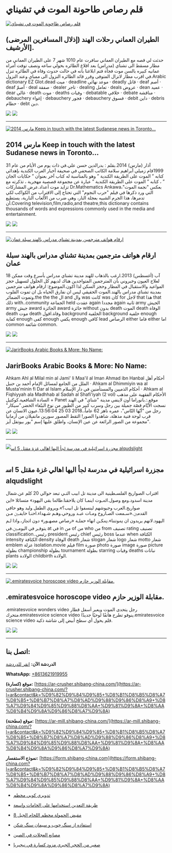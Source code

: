 # قلم رصاص طاحونة الموت في تشيناي

<a href="https://swt.shibang-china.com/?l=ar&img&k=%D9%82%D9%84%D9%85+%D8%B1%D8%B5%D8%A7%D8%B5+%D8%B7%D8%A7%D8%AD%D9%88%D9%86%D8%A9+%D8%A7%D9%84%D9%85%D9%88%D8%AA+%D9%81%D9%8A+%D8%AA%D8%B4%D9%8A%D9%86%D8%A7%D9%8A" target="_blank">![قلم رصاص طاحونة الموت في تشيناي](http://static.shibang-china.com/all-800x300/23.jpg)</a>

## الطيران العماني رحلات الهند (إذلال المسافرين المرضى) [الأرشيف.
حدثت لي قصه مع الطيران العماني سافرت عام 1010 شهر 7 على الطيران العماني من مطار مسقط الى تشناي (مدراس) بعد اقلاع الطائره بحولي ساعه ونصف توفت أمراه عمانيه كبيره بالسن موت فجأة فتم ابلاغنا بانه في حالت حدوث وفاة في الطائره تنزل في اقرب مطار لانزال المتوفى وقرر قائد الطائره النزول الى ممباي وعند النزول.Arabic dictionary EZ Glot.dead ميت &middot; deadline موعد نهائي &middot; deadly قاتل &middot; deaf أصم &middot; deaf أصمّ &middot; deal صفقة &middot; dealer تاجر &middot; dealing تعامل &middot; deals عروض &middot; dean عميد &middot; dear غالي &middot; death موت &middot; deaths وفيات &middot; debatable خلافي &middot; debate مناقشة &middot; debauchery إغواء &middot; debauchery فجور &middot; debauchery فسوق &middot; debit داين &middot; debris حطام &middot; debt دين.


<a href="https://whatsapp.shibangsoft.com/WhatsApp.php" target="_blank" title="WhatsApp">![](http://static.shibang-china.com/icon/whatsapp.png)</a> <a href="https://swt.shibang-china.com/?l=ar&icon&k=%D9%82%D9%84%D9%85+%D8%B1%D8%B5%D8%A7%D8%B5+%D8%B7%D8%A7%D8%AD%D9%88%D9%86%D8%A9+%D8%A7%D9%84%D9%85%D9%88%D8%AA+%D9%81%D9%8A+%D8%AA%D8%B4%D9%8A%D9%86%D8%A7%D9%8A" target="_blank">![](http://static.shibang-china.com/icon/chat-ar.png)</a>

---

<a href="https://swt.shibang-china.com/?l=ar&img&k=%D9%82%D9%84%D9%85+%D8%B1%D8%B5%D8%A7%D8%B5+%D8%B7%D8%A7%D8%AD%D9%88%D9%86%D8%A9+%D8%A7%D9%84%D9%85%D9%88%D8%AA+%D9%81%D9%8A+%D8%AA%D8%B4%D9%8A%D9%86%D8%A7%D9%8A" target="_blank">![مارس 2014 Keep in touch with the latest Sudanese news in Toronto…](http://static.shibang-china.com/all-800x300/315.jpg)</a>

## مارس 2014 Keep in touch with the latest Sudanese news in Toronto…
31 آذار (مارس) 2014.بقلم : بدرالدين حسن علي.في ذات يوم من الأيام من عام 1999قام زميلي أبراهيم سلامة الكاتب الصحفي في صحيفة أخبار العرب الكندية بإهدائي كتابه ” الموت على الطريقة الكندية ” وهو بالمناسبة له كتاب آخر بعنوان ” حكايات الجان ” ، كتابه ” الموت على الطريقة الكندية ” عبارة عن مجموعة قصصية مهجرية ، تذكرته مع تزايد موت أعداد.عرض المشاركات Dr.Mathematics Ankawaبعكس &quot;نجمة الموت&quot;، التي ورد ذكرها في فيلم &quot;حرب النجوم&quot; التي تحتاج إلى الاقتراب من الكواكب لكي تدمرها، هذا الجرم الشبيه بعجلة النار، وهي ضرب من الألعاب النارية، يستطيع أن.Covering television,film,radio,and theatre,this dictionary contains thousands of words and expressions commonly used in the media and entertainment.


<a href="https://whatsapp.shibangsoft.com/WhatsApp.php" target="_blank" title="WhatsApp">![](http://static.shibang-china.com/icon/whatsapp.png)</a> <a href="https://swt.shibang-china.com/?l=ar&icon&k=%D9%82%D9%84%D9%85+%D8%B1%D8%B5%D8%A7%D8%B5+%D8%B7%D8%A7%D8%AD%D9%88%D9%86%D8%A9+%D8%A7%D9%84%D9%85%D9%88%D8%AA+%D9%81%D9%8A+%D8%AA%D8%B4%D9%8A%D9%86%D8%A7%D9%8A" target="_blank">![](http://static.shibang-china.com/icon/chat-ar.png)</a>

---

<a href="https://swt.shibang-china.com/?l=ar&img&k=%D9%82%D9%84%D9%85+%D8%B1%D8%B5%D8%A7%D8%B5+%D8%B7%D8%A7%D8%AD%D9%88%D9%86%D8%A9+%D8%A7%D9%84%D9%85%D9%88%D8%AA+%D9%81%D9%8A+%D8%AA%D8%B4%D9%8A%D9%86%D8%A7%D9%8A" target="_blank">![ارقام هواتف مترجمين بمدينة تشناي مدراس بالهند سبلة عمان](http://static.shibang-china.com/all-800x300/1097.jpg)</a>

## ارقام هواتف مترجمين بمدينة تشناي مدراس بالهند سبلة عمان
18 آب (أغسطس) 2013.ارغب بالذهاب للهند مدينة تشناي مدراس بأسرع وقت ممكن لعلاج العيون وخبروني بأن المترجمين المتواجدين هناك لديهم كل الحلول لتسهيل حجز المواعيد والاستقبال في المطار وحجز السكن لذا اكون.الموضوع: ارقام هواتف مترجمين بمدينة تشناي مدراس بالهند.الموت الحقيقي ليس ان نفارق الحياه بل ان تموت القلوب وتموت الضمائر.the the the ال and وال was كانت was كان for لاجل that هذا that ذلك with..community الجماعة held عقدت again مجددا again ثانية army الجيش army جيش award الجائزة award جائزة without بدون death الموت death الوفاة death موت death وفاة.اقول background الخلفية background خلفية enough كفاية enough كفى enough يكفي enough كافي lead الرصاص either فاما either اما common شائعة common.


<a href="https://whatsapp.shibangsoft.com/WhatsApp.php" target="_blank" title="WhatsApp">![](http://static.shibang-china.com/icon/whatsapp.png)</a> <a href="https://swt.shibang-china.com/?l=ar&icon&k=%D9%82%D9%84%D9%85+%D8%B1%D8%B5%D8%A7%D8%B5+%D8%B7%D8%A7%D8%AD%D9%88%D9%86%D8%A9+%D8%A7%D9%84%D9%85%D9%88%D8%AA+%D9%81%D9%8A+%D8%AA%D8%B4%D9%8A%D9%86%D8%A7%D9%8A" target="_blank">![](http://static.shibang-china.com/icon/chat-ar.png)</a>

---

<a href="https://swt.shibang-china.com/?l=ar&img&k=%D9%82%D9%84%D9%85+%D8%B1%D8%B5%D8%A7%D8%B5+%D8%B7%D8%A7%D8%AD%D9%88%D9%86%D8%A9+%D8%A7%D9%84%D9%85%D9%88%D8%AA+%D9%81%D9%8A+%D8%AA%D8%B4%D9%8A%D9%86%D8%A7%D9%8A" target="_blank">![JarirBooks Arabic Books &amp; More: No Name:](http://static.shibang-china.com/all-800x300/1387.jpg)</a>

## JarirBooks Arabic Books &amp; More: No Name:
Ahkam Ahl al Milal min al Jami&#39; li Maa&#39;il al Iman Ahmad ibn Hanbal أحكام أهل الملل من الجامع لمسائل الإمام أحمد بن حنبل &middot; Ahkam al Dhimmiyin wa al Musta&#39;minin fi Dar al Islam أحكام الذميين والمستأمنين في دار الإسلام &middot; Ahkam al Fiqhiyyah ala Madhhab al Sadah al Shafi&#39;iyah (2 vol) الأحكام الفقهية على مذهب السادة الشافعية.كوكتيل + Panet موقع.:.بانوراما أون لاينفي مدينة &quot;شناي&quot; في الهند نسجت الأيّام قصّة جميلة بين رجل وسرب كبير من الطيور من نوع الببّغاء الخضر.&quot;سيكار&quot; رجل من &quot;أيّها النّاس&quot;، عمره ناهز 62 عاماً،.2018 03 25 13:56:04.عيون الانسان عن قرب لوحة فنية مذهلة، شاهدوا الصور! التقط المصور سورين مانفيلان من أرمانيا مجموعة من الصور الرائعة عن عين الإنسان، واطلق عليها إسم &quot;يور بيوتفل أيز&quot;.


<a href="https://whatsapp.shibangsoft.com/WhatsApp.php" target="_blank" title="WhatsApp">![](http://static.shibang-china.com/icon/whatsapp.png)</a> <a href="https://swt.shibang-china.com/?l=ar&icon&k=%D9%82%D9%84%D9%85+%D8%B1%D8%B5%D8%A7%D8%B5+%D8%B7%D8%A7%D8%AD%D9%88%D9%86%D8%A9+%D8%A7%D9%84%D9%85%D9%88%D8%AA+%D9%81%D9%8A+%D8%AA%D8%B4%D9%8A%D9%86%D8%A7%D9%8A" target="_blank">![](http://static.shibang-china.com/icon/chat-ar.png)</a>

---

<a href="https://swt.shibang-china.com/?l=ar&img&k=%D9%82%D9%84%D9%85+%D8%B1%D8%B5%D8%A7%D8%B5+%D8%B7%D8%A7%D8%AD%D9%88%D9%86%D8%A9+%D8%A7%D9%84%D9%85%D9%88%D8%AA+%D9%81%D9%8A+%D8%AA%D8%B4%D9%8A%D9%86%D8%A7%D9%8A" target="_blank">![ﻣﺠﺰرة اﺳﺮاﺋﻴﻠﻴﺔ ﻓﻲ ﻣﺪرﺳﺔ ﳉﺄ اﻟﻴﻬﺎ اﻫﺎﻟﻲ ﻏﺰة ﻣﻘﺘﻞ 5 اﺳ alqudslight](http://static.shibang-china.com/all-800x300/386.jpg)</a>

## ﻣﺠﺰرة اﺳﺮاﺋﻴﻠﻴﺔ ﻓﻲ ﻣﺪرﺳﺔ ﳉﺄ اﻟﻴﻬﺎ اﻫﺎﻟﻲ ﻏﺰة ﻣﻘﺘﻞ 5 اﺳ alqudslight
اﻗﺘﺮاب اﻟﺼﻮارﻳﺦ اﻟﻔﻠﺴـﻄﻴﻨﻴﺔ اﻟﻰ ﻣﺪﻳﻨﺔ ﺗﻞ اﺑﻴﺐ اﻟﺘـﻲ ﺗﺒﻌﺪ ﺣﻮاﻟﻲ 20 ﻛﻠﻢ ﻋﻦ.ﺷﻤﺎل ﻣﺪﻳﻨﺔ اﺳﺪود.وﻣﻊ وﺻﻮل.اﳌـﻮت اﻳﻨﻤـﺎ ﻛﺎن ﻳﻼﺣﻘﻨﺎ.ﻃﺎﳌﺎ ﺑﻘﻲ اﻟﻴﻬﻮد» ﻣﺘﺴﺎﺋﻼ «اﻳﻦ ﺻﻮارﻳﺦ.اﻟﻌﺮب وﺟﻴﻮﺷﻬﻢ ﻟﻴﻨﺴﻔﻮا ﺗﻞ اﺑﻴﺐ؟».وﻳﺮوي اﻟﻄﻔﻞ وﻟﻴﺪ وﻫﻮ ﺣﺎﻓﻲ اﻟﻘﺪﻣﲔ.«ﺳـﻤﻌﺖ اﻟﺼـﺎروخ وﻣـﺎت ﻋﺒـﺪ وروﺣﻲ.وﻫـﻢ ﺷـﻬﺪاء.اﺣﻨـﺎ ﺧﺎﻳﻔـﲔ ﻣـﻦ اﻟﻴﻬﻮد.ﻻﻧﻬﻢ ﻳﺮﻳﺪون ان ﳝﻮﺗﻨﻨﺎ».ﳝﻜـﻦ اﻧﻬﺎء ﺣﻤﻠـﺔ «رﺻﺎص ﻣﺼﻬـﻮر» دون اﳒﺎز،.واذا ﻟـﻢ ﻳﺘﻮﻓـﺮ ﻓﻲ اﻟﻴﻮﻣـﲔ.في at في in من of من who من from تصنيف rating تصنيف classification..رئيس president رئيس chief رئيس boss عندما when الكثافة intensity الكثافة density الوفاة death شعار slogan شعار logo شعار motto شعار emblem عزلة isolation.movie فيلم film صورة photo صورة image صورة picture بطولة championship بطولة tournament بطولة starring وفيات deaths نباتات plants الولادة childbirth الولادة.


<a href="https://whatsapp.shibangsoft.com/WhatsApp.php" target="_blank" title="WhatsApp">![](http://static.shibang-china.com/icon/whatsapp.png)</a> <a href="https://swt.shibang-china.com/?l=ar&icon&k=%D9%82%D9%84%D9%85+%D8%B1%D8%B5%D8%A7%D8%B5+%D8%B7%D8%A7%D8%AD%D9%88%D9%86%D8%A9+%D8%A7%D9%84%D9%85%D9%88%D8%AA+%D9%81%D9%8A+%D8%AA%D8%B4%D9%8A%D9%86%D8%A7%D9%8A" target="_blank">![](http://static.shibang-china.com/icon/chat-ar.png)</a>

---

<a href="https://swt.shibang-china.com/?l=ar&img&k=%D9%82%D9%84%D9%85+%D8%B1%D8%B5%D8%A7%D8%B5+%D8%B7%D8%A7%D8%AD%D9%88%D9%86%D8%A9+%D8%A7%D9%84%D9%85%D9%88%D8%AA+%D9%81%D9%8A+%D8%AA%D8%B4%D9%8A%D9%86%D8%A7%D9%8A" target="_blank">![.emiratesvoice horoscope video مقابلة الوزير حازم.](http://static.shibang-china.com/all-800x300/1485.jpg)</a>

## .emiratesvoice horoscope video مقابلة الوزير حازم.
.emiratesvoice wonders video رجل يتحدى الموت ويعبر أسفل قطار متحرك.emiratesvoice science video ينوفو تطرح هاتفًا لوحيًا جديدًا.emiratesvoice science video قلم يحول أي سطح أبيض إلى شاشة ذكية.

<a href="https://whatsapp.shibangsoft.com/WhatsApp.php" target="_blank" title="WhatsApp">![](http://static.shibang-china.com/icon/whatsapp.png)</a> <a href="https://swt.shibang-china.com/?l=ar&icon&k=%D9%82%D9%84%D9%85+%D8%B1%D8%B5%D8%A7%D8%B5+%D8%B7%D8%A7%D8%AD%D9%88%D9%86%D8%A9+%D8%A7%D9%84%D9%85%D9%88%D8%AA+%D9%81%D9%8A+%D8%AA%D8%B4%D9%8A%D9%86%D8%A7%D9%8A" target="_blank">![](http://static.shibang-china.com/icon/chat-ar.png)</a>

---
## اتصل بنا:

**الدردشة الآن:** [انقر للدردشة](https://swt.shibang-china.com?l=ar&contact&k=%D9%82%D9%84%D9%85+%D8%B1%D8%B5%D8%A7%D8%B5+%D8%B7%D8%A7%D8%AD%D9%88%D9%86%D8%A9+%D8%A7%D9%84%D9%85%D9%88%D8%AA+%D9%81%D9%8A+%D8%AA%D8%B4%D9%8A%D9%86%D8%A7%D9%8A)

**WhatsApp:**  [+8613621919955](https://whatsapp.shibangsoft.com/WhatsApp.php)

**موقع (كسارة):** [https://ar-crusher.shibang-china.com/](https://ar-crusher.shibang-china.com/?l=ar&contact&k=%D9%82%D9%84%D9%85+%D8%B1%D8%B5%D8%A7%D8%B5+%D8%B7%D8%A7%D8%AD%D9%88%D9%86%D8%A9+%D8%A7%D9%84%D9%85%D9%88%D8%AA+%D9%81%D9%8A+%D8%AA%D8%B4%D9%8A%D9%86%D8%A7%D9%8A)

**موقع (مطحنة):** [https://ar-mill.shibang-china.com/](https://ar-mill.shibang-china.com/?l=ar&contact&k=%D9%82%D9%84%D9%85+%D8%B1%D8%B5%D8%A7%D8%B5+%D8%B7%D8%A7%D8%AD%D9%88%D9%86%D8%A9+%D8%A7%D9%84%D9%85%D9%88%D8%AA+%D9%81%D9%8A+%D8%AA%D8%B4%D9%8A%D9%86%D8%A7%D9%8A)

**نموذج الاستفسار:** [https://form.shibang-china.com](https://form.shibang-china.com?l=ar&contact&k=%D9%82%D9%84%D9%85+%D8%B1%D8%B5%D8%A7%D8%B5+%D8%B7%D8%A7%D8%AD%D9%88%D9%86%D8%A9+%D8%A7%D9%84%D9%85%D9%88%D8%AA+%D9%81%D9%8A+%D8%AA%D8%B4%D9%8A%D9%86%D8%A7%D9%8A)

* [تدويري كوبي محطم](../25/%D8%AA%D8%AF%D9%88%D9%8A%D8%B1%D9%8A%20%D9%83%D9%88%D8%A8%D9%8A%20%D9%85%D8%AD%D8%B7%D9%85.md)

* [طريقة التعدين استخدامها على الخامات واسعة](../24/%D8%B7%D8%B1%D9%8A%D9%82%D8%A9%20%D8%A7%D9%84%D8%AA%D8%B9%D8%AF%D9%8A%D9%86%20%D8%A7%D8%B3%D8%AA%D8%AE%D8%AF%D8%A7%D9%85%D9%87%D8%A7%20%D8%B9%D9%84%D9%89%20%D8%A7%D9%84%D8%AE%D8%A7%D9%85%D8%A7%D8%AA%20%D9%88%D8%A7%D8%B3%D8%B9%D8%A9.md)

* [8 مقبض الحمولة محطم اللحام الجبل](../23/8%20%D9%85%D9%82%D8%A8%D8%B6%20%D8%A7%D9%84%D8%AD%D9%85%D9%88%D9%84%D8%A9%20%D9%85%D8%AD%D8%B7%D9%85%20%D8%A7%D9%84%D9%84%D8%AD%D8%A7%D9%85%20%D8%A7%D9%84%D8%AC%D8%A8%D9%84.md)

* [استفاده از سنگ چوب و سیمان سنگ شکن](../21/%D8%A7%D8%B3%D8%AA%D9%81%D8%A7%D8%AF%D9%87%20%D8%A7%D8%B2%20%D8%B3%D9%86%DA%AF%20%DA%86%D9%88%D8%A8%20%D9%88%20%D8%B3%DB%8C%D9%85%D8%A7%D9%86%20%D8%B3%D9%86%DA%AF%20%D8%B4%DA%A9%D9%86.md)

* [مصانع العجلات في الصين](../22/%D9%85%D8%B5%D8%A7%D9%86%D8%B9%20%D8%A7%D9%84%D8%B9%D8%AC%D9%84%D8%A7%D8%AA%20%D9%81%D9%8A%20%D8%A7%D9%84%D8%B5%D9%8A%D9%86.md)

* [صغير من الحجر الجيري مزود كسارة في نيجيريا](../25/%D8%B5%D8%BA%D9%8A%D8%B1%20%D9%85%D9%86%20%D8%A7%D9%84%D8%AD%D8%AC%D8%B1%20%D8%A7%D9%84%D8%AC%D9%8A%D8%B1%D9%8A%20%D9%85%D8%B2%D9%88%D8%AF%20%D9%83%D8%B3%D8%A7%D8%B1%D8%A9%20%D9%81%D9%8A%20%D9%86%D9%8A%D8%AC%D9%8A%D8%B1%D9%8A%D8%A7.md)
